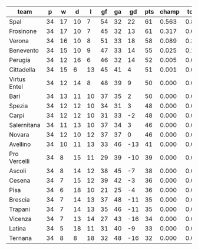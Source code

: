 |     team     | p  | w  | d  | l  | gf | ga | gd  | pts | champ | top2  | top3  | top4  |  5-7  | bot4  | bot3  | bot2  |
|--------------|----|----|----|----|----|----|-----|-----|-------|-------|-------|-------|-------|-------|-------|-------|
| Spal         | 34 | 17 | 10 |  7 | 54 | 32 |  22 |  61 | 0.563 | 0.847 | 0.956 | 0.989 | 0.011 | 0.000 | 0.000 | 0.000|
| Frosinone    | 34 | 17 | 10 |  7 | 45 | 32 |  13 |  61 | 0.317 | 0.698 | 0.889 | 0.969 | 0.031 | 0.000 | 0.000 | 0.000|
| Verona       | 34 | 16 | 10 |  8 | 51 | 33 |  18 |  58 | 0.089 | 0.301 | 0.651 | 0.839 | 0.149 | 0.000 | 0.000 | 0.000|
| Benevento    | 34 | 15 | 10 |  9 | 47 | 33 |  14 |  55 | 0.025 | 0.108 | 0.284 | 0.585 | 0.374 | 0.000 | 0.000 | 0.000|
| Perugia      | 34 | 12 | 16 |  6 | 46 | 32 |  14 |  52 | 0.005 | 0.035 | 0.140 | 0.324 | 0.517 | 0.000 | 0.000 | 0.000|
| Cittadella   | 34 | 15 |  6 | 13 | 45 | 41 |   4 |  51 | 0.001 | 0.006 | 0.029 | 0.094 | 0.447 | 0.000 | 0.000 | 0.000|
| Virtus Entel | 34 | 12 | 14 |  8 | 48 | 39 |   9 |  50 | 0.000 | 0.005 | 0.034 | 0.118 | 0.499 | 0.000 | 0.000 | 0.000|
| Bari         | 34 | 13 | 11 | 10 | 37 | 35 |   2 |  50 | 0.000 | 0.001 | 0.008 | 0.036 | 0.313 | 0.000 | 0.000 | 0.000|
| Spezia       | 34 | 12 | 12 | 10 | 34 | 31 |   3 |  48 | 0.000 | 0.000 | 0.004 | 0.018 | 0.230 | 0.000 | 0.000 | 0.000|
| Carpi        | 34 | 12 | 12 | 10 | 31 | 33 |  -2 |  48 | 0.000 | 0.001 | 0.004 | 0.016 | 0.200 | 0.000 | 0.000 | 0.000|
| Salernitana  | 34 | 11 | 13 | 10 | 37 | 34 |   3 |  46 | 0.000 | 0.000 | 0.002 | 0.008 | 0.136 | 0.000 | 0.000 | 0.000|
| Novara       | 34 | 12 | 10 | 12 | 37 | 37 |   0 |  46 | 0.000 | 0.000 | 0.001 | 0.006 | 0.088 | 0.000 | 0.000 | 0.000|
| Avellino     | 34 | 10 | 11 | 13 | 33 | 46 | -13 |  41 | 0.000 | 0.000 | 0.000 | 0.000 | 0.003 | 0.058 | 0.026 | 0.008|
| Pro Vercelli | 34 |  8 | 15 | 11 | 29 | 39 | -10 |  39 | 0.000 | 0.000 | 0.000 | 0.000 | 0.000 | 0.153 | 0.081 | 0.029|
| Ascoli       | 34 |  8 | 14 | 12 | 38 | 45 |  -7 |  38 | 0.000 | 0.000 | 0.000 | 0.000 | 0.001 | 0.118 | 0.060 | 0.023|
| Cesena       | 34 |  7 | 15 | 12 | 39 | 42 |  -3 |  36 | 0.000 | 0.000 | 0.000 | 0.000 | 0.000 | 0.217 | 0.126 | 0.056|
| Pisa         | 34 |  6 | 18 | 10 | 21 | 25 |  -4 |  36 | 0.000 | 0.000 | 0.000 | 0.000 | 0.000 | 0.237 | 0.137 | 0.063|
| Brescia      | 34 |  7 | 14 | 13 | 37 | 48 | -11 |  35 | 0.000 | 0.000 | 0.000 | 0.000 | 0.000 | 0.407 | 0.274 | 0.160|
| Trapani      | 34 |  7 | 14 | 13 | 35 | 46 | -11 |  35 | 0.000 | 0.000 | 0.000 | 0.000 | 0.000 | 0.577 | 0.425 | 0.262|
| Vicenza      | 34 |  7 | 13 | 14 | 27 | 43 | -16 |  34 | 0.000 | 0.000 | 0.000 | 0.000 | 0.000 | 0.709 | 0.575 | 0.408|
| Latina       | 34 |  5 | 18 | 11 | 31 | 40 |  -9 |  33 | 0.000 | 0.000 | 0.000 | 0.000 | 0.000 | 0.669 | 0.534 | 0.367|
| Ternana      | 34 |  8 |  8 | 18 | 32 | 48 | -16 |  32 | 0.000 | 0.000 | 0.000 | 0.000 | 0.000 | 0.853 | 0.761 | 0.625|
